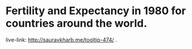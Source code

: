 # Fertility and Expectancy in 1980 for countries around the world. 
live-link: http://sauravkharb.me/tooltip-474/ .
